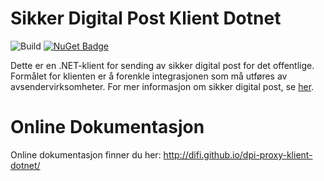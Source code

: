 # Sikker Digital Post Klient Dotnet

![Build](https://github.com/difi/dpi-proxy-klient-dotnet/workflows/Build/badge.svg)
[![NuGet Badge](https://buildstats.info/nuget/Difi.SikkerDigitalPost.ProxyKlient)](https://www.nuget.org/packages/Difi.SikkerDigitalPost.ProxyKlient/) 

Dette er en .NET-klient for sending av sikker digital post for det offentlige. Formålet for klienten er å forenkle integrasjonen 
som må utføres av avsendervirksomheter. For mer informasjon om sikker digital post, se [her](http://begrep.difi.no/SikkerDigitalPost/).

# Online Dokumentasjon
Online dokumentasjon finner du her: http://difi.github.io/dpi-proxy-klient-dotnet/

